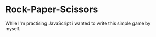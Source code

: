 # Rock-Paper-Scissors
While I'm practising JavaScript i wanted to write this simple game by myself.
